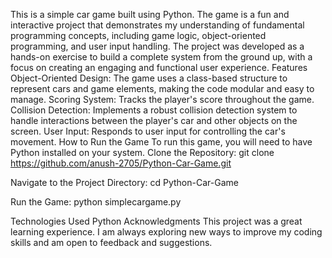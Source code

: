 This is a simple car game built using Python. The game is a fun and interactive project that demonstrates my understanding of fundamental programming concepts, including game logic, object-oriented programming, and user input handling.
The project was developed as a hands-on exercise to build a complete system from the ground up, with a focus on creating an engaging and functional user experience.
Features
Object-Oriented Design: The game uses a class-based structure to represent cars and game elements, making the code modular and easy to manage.
Scoring System: Tracks the player's score throughout the game.
Collision Detection: Implements a robust collision detection system to handle interactions between the player's car and other objects on the screen.
User Input: Responds to user input for controlling the car's movement.
How to Run the Game
To run this game, you will need to have Python installed on your system.
Clone the Repository:
git clone https://github.com/anush-2705/Python-Car-Game.git


Navigate to the Project Directory:
cd Python-Car-Game


Run the Game:
python simplecargame.py


Technologies Used
Python
Acknowledgments
This project was a great learning experience. I am always exploring new ways to improve my coding skills and am open to feedback and suggestions.
